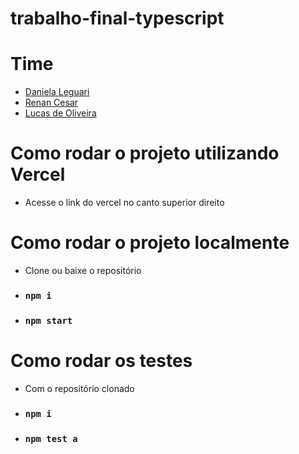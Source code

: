 # trabalho-final-typescript

# Time
- <a href="https://github.com/DanielaLeguari">Daniela Leguari</a><br>
- <a href="https://github.com/RenCsar">Renan Cesar</a><br>
- <a href="https://github.com/Oliveiralucass">Lucas de Oliveira</a>


# Como rodar o projeto utilizando Vercel
- Acesse o link do vercel no canto superior direito

# Como rodar o projeto localmente
- Clone ou baixe o repositório
- ### `npm i`
- ### `npm start`


# Como rodar os testes
- Com o repositório clonado
- ### `npm i`
- ### `npm test a`

